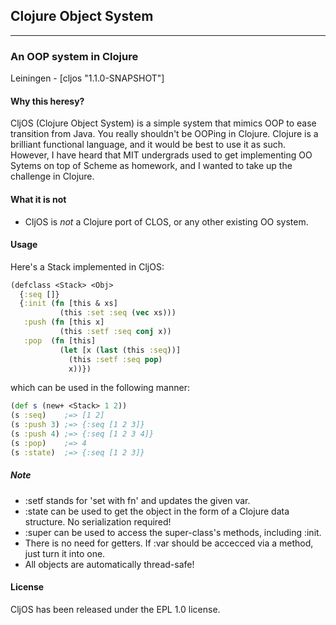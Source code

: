 ## Clojure Object System
------------------------
### An OOP system in Clojure
Leiningen - [cljos "1.1.0-SNAPSHOT"]

#### Why this heresy?
CljOS (Clojure Object System) is a simple system that mimics OOP to ease transition from Java. You really shouldn't be OOPing in Clojure. Clojure is a brilliant functional language, and it would be best to use it as such. However, I have heard that MIT undergrads used to get implementing OO Sytems on top of Scheme as homework, and I wanted to take up the challenge in Clojure.

#### What it is not
* CljOS is *not* a Clojure port of CLOS, or any other existing OO system.

#### Usage
Here's a Stack implemented in CljOS:

```clojure
(defclass <Stack> <Obj>
  {:seq []}
  {:init (fn [this & xs]
           (this :set :seq (vec xs)))
   :push (fn [this x]
           (this :setf :seq conj x))
   :pop  (fn [this]
           (let [x (last (this :seq))]
             (this :setf :seq pop)
             x))})
```

which can be used in the following manner:
```clojure
(def s (new+ <Stack> 1 2))
(s :seq)    ;=> [1 2]
(s :push 3) ;=> {:seq [1 2 3]}
(s :push 4) ;=> {:seq [1 2 3 4]}
(s :pop)    ;=> 4
(s :state)  ;=> {:seq [1 2 3]}
```

##### Note
* :setf stands for 'set with fn' and updates the given var.
* :state can be used to get the object in the form of a Clojure data structure. No serialization required!
* :super can be used to access the super-class's methods, including :init.
* There is no need for getters. If :var should be accecced via a method, just turn it into one.
* All objects are automatically thread-safe!

#### License
CljOS has been released under the EPL 1.0 license.
